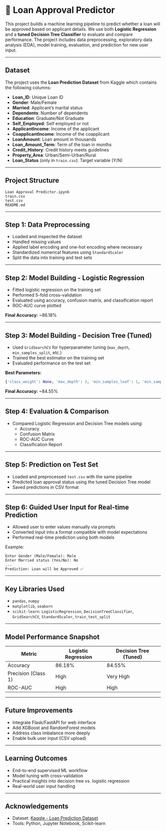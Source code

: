 # 🏦 Loan Approval Predictor

This project builds a machine learning pipeline to predict whether a loan will be approved based on applicant details. We use both **Logistic Regression** and a **tuned Decision Tree Classifier** to evaluate and compare performance. The project includes data preprocessing, exploratory data analysis (EDA), model training, evaluation, and prediction for new user input.

---

## Dataset

The project uses the **Loan Prediction Dataset** from Kaggle which contains the following columns:

- **Loan_ID**: Unique Loan ID
- **Gender**: Male/Female
- **Married**: Applicant’s marital status
- **Dependents**: Number of dependents
- **Education**: Graduate/Not Graduate
- **Self_Employed**: Self employed or not
- **ApplicantIncome**: Income of the applicant
- **CoapplicantIncome**: Income of the coapplicant
- **LoanAmount**: Loan amount in thousands
- **Loan_Amount_Term**: Term of the loan in months
- **Credit_History**: Credit history meets guidelines
- **Property_Area**: Urban/Semi-Urban/Rural
- **Loan_Status** (only in `train.csv`): Target variable (Y/N)

---

## Project Structure

```
Loan Approval Predictor.ipynb
train.csv
test.csv
README.md
```

---

## Step 1: Data Preprocessing

- Loaded and inspected the dataset
- Handled missing values
- Applied label encoding and one-hot encoding where necessary
- Standardized numerical features using `StandardScaler`
- Split the data into training and test sets

---

## Step 2: Model Building - Logistic Regression

- Fitted logistic regression on the training set
- Performed 5-fold cross-validation
- Evaluated using accuracy, confusion matrix, and classification report
- ROC-AUC curve plotted

**Final Accuracy:** ~86.18%

---

## Step 3: Model Building - Decision Tree (Tuned)

- Used `GridSearchCV` for hyperparameter tuning (`max_depth`, `min_samples_split`, etc.)
- Trained the best estimator on the training set
- Evaluated performance on the test set

**Best Parameters:**  
```python
{'class_weight': None, 'max_depth': 3, 'min_samples_leaf': 1, 'min_samples_split': 2}
```

**Final Accuracy:** ~84.55%

---

## Step 4: Evaluation & Comparison

- Compared Logistic Regression and Decision Tree models using:
  - Accuracy
  - Confusion Matrix
  - ROC-AUC Curve
  - Classification Report

---

## Step 5: Prediction on Test Set

- Loaded and preprocessed `test.csv` with the same pipeline
- Predicted loan approval status using the tuned Decision Tree model
- Saved predictions in CSV format

---

## Step 6: Guided User Input for Real-time Prediction

- Allowed user to enter values manually via prompts
- Converted input into a format compatible with model expectations
- Performed real-time prediction using both models

Example:
```
Enter Gender (Male/Female): Male
Enter Married status (Yes/No): No
...
Prediction: Loan will be Approved ✅
```

---

## Key Libraries Used

- `pandas`, `numpy`
- `matplotlib`, `seaborn`
- `scikit-learn`: `LogisticRegression`, `DecisionTreeClassifier`, `GridSearchCV`, `StandardScaler`, `train_test_split`

---

## Model Performance Snapshot

| Metric             | Logistic Regression | Decision Tree (Tuned) |
|--------------------|---------------------|------------------------|
| Accuracy           | 86.18%              | 84.55%                 |
| Precision (Class 1)| High                | Very High              |
| ROC-AUC            | High                | High                   |

---

## Future Improvements

- Integrate Flask/FastAPI for web interface
- Add XGBoost and RandomForest models
- Address class imbalance more deeply
- Enable bulk user input (CSV upload)

---

## Learning Outcomes

- End-to-end supervised ML workflow
- Model tuning with cross-validation
- Practical insights into decision tree vs. logistic regression
- Real-world user input handling

---

## Acknowledgements

- Dataset: [Kaggle - Loan Prediction Dataset](https://www.kaggle.com/datasets/altruistdelhite04/loan-prediction-problem-dataset)
- Tools: Python, Jupyter Notebook, Scikit-learn
